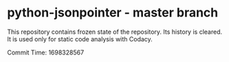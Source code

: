 # python-jsonpointer - master branch

This repository contains frozen state of the repository.
Its history is cleared. It is used only for static code
analysis with Codacy.

Commit Time: 1698328567